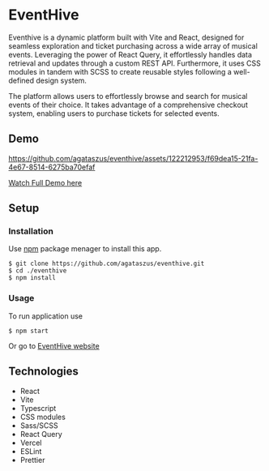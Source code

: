 # EventHive

Eventhive is a dynamic platform built with Vite and React, designed for seamless exploration and ticket purchasing across a wide array of musical events. Leveraging the power of React Query, it effortlessly handles data retrieval and updates through a custom REST API. Furthermore, it uses CSS modules in tandem with SCSS to create reusable styles following a well-defined design system.

The platform allows users to effortlessly browse and search for musical events of their choice. It takes advantage of a comprehensive checkout system, enabling users to purchase tickets for selected events.

## Demo

https://github.com/agataszus/eventhive/assets/122212953/f69dea15-21fa-4e67-8514-6275ba70efaf

[Watch Full Demo here](https://www.youtube.com/watch?v=o-dmfLdvquI)

## Setup

### Installation

Use [npm](https://www.npmjs.com/) package menager to install this app.

```
$ git clone https://github.com/agataszus/eventhive.git
$ cd ./eventhive
$ npm install
```

### Usage

To run application use 

```
$ npm start
```

Or go to [EventHive website](https://eventhive-sigma.vercel.app/)

## Technologies

* React
* Vite
* Typescript
* CSS modules
* Sass/SCSS
* React Query
* Vercel
* ESLint
* Prettier

